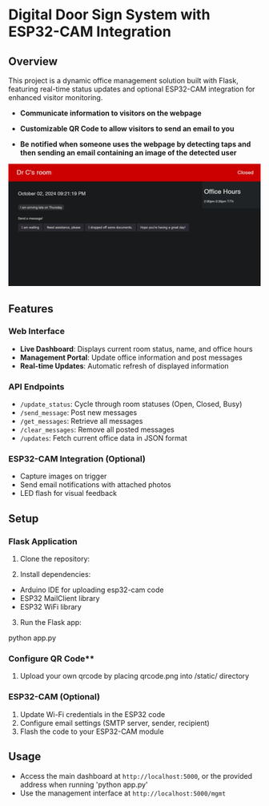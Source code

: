 # Digital Door Sign System with ESP32-CAM Integration

## Overview

This project is a dynamic office management solution built with Flask, featuring real-time status updates and optional ESP32-CAM integration for enhanced visitor monitoring.

- **Communicate information to visitors on the webpage**

- **Customizable QR Code to allow visitors to send an email to you**
  
- **Be notified when someone uses the webpage by detecting taps and then sending an email containing an image of the detected user**

<img src="Example.jpg" alt="Example of the doorsign UI for a room">

## Features

### Web Interface

- **Live Dashboard**: Displays current room status, name, and office hours
- **Management Portal**: Update office information and post messages
- **Real-time Updates**: Automatic refresh of displayed information

### API Endpoints

- `/update_status`: Cycle through room statuses (Open, Closed, Busy)
- `/send_message`: Post new messages
- `/get_messages`: Retrieve all messages
- `/clear_messages`: Remove all posted messages
- `/updates`: Fetch current office data in JSON format

### ESP32-CAM Integration (Optional)

- Capture images on trigger
- Send email notifications with attached photos
- LED flash for visual feedback

## Setup

### Flask Application

1. Clone the repository:

2. Install dependencies:

- Arduino IDE for uploading esp32-cam code
- ESP32 MailClient library
- ESP32 WiFi library

3. Run the Flask app:

python app.py

### Configure QR Code**

1. Upload your own qrcode by placing qrcode.png into /static/ directory

### ESP32-CAM (Optional)

1. Update Wi-Fi credentials in the ESP32 code
2. Configure email settings (SMTP server, sender, recipient)
3. Flash the code to your ESP32-CAM module

## Usage

- Access the main dashboard at `http://localhost:5000`, or the provided address when running 'python app.py'
- Use the management interface at `http://localhost:5000/mgmt`
